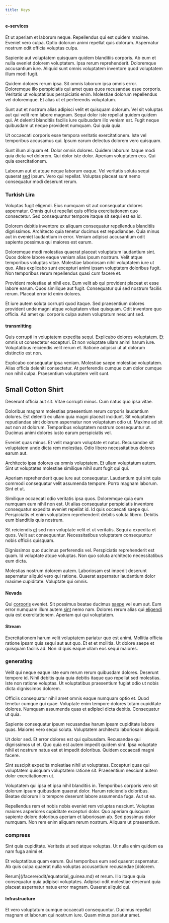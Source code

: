 ```yaml
---
title: Keys
---
```


#### e-services

Et ut aperiam et laborum neque. Repellendus qui est quidem maxime. Eveniet vero culpa. Optio dolorum animi repellat quis dolorum. Aspernatur nostrum odit officia voluptas culpa.

Sapiente aut voluptatem quisquam quidem blanditiis corporis. Ab eum et nulla eveniet dolorem voluptatem. Ipsa rerum reprehenderit. Doloremque accusantium iure. Aliquid sunt omnis voluptatem inventore quod voluptatem illum modi fugit.

Quidem dolores rerum ipsa. Sit omnis laborum ipsa omnis error. Doloremque illo perspiciatis qui amet quas quos recusandae esse corporis. Veritatis ut voluptatibus perspiciatis enim. Molestiae dolorum repellendus vel doloremque. Et alias ut et perferendis voluptatum.

Sunt aut et nostrum alias adipisci velit et quisquam dolorum. Vel sit voluptas aut qui velit rem labore magnam. Sequi dolor iste repellat quidem quidem qui. At deleniti blanditiis facilis iure quibusdam illo veniam est. Fugit neque quibusdam ut neque provident numquam. Qui quia quia.

Ut occaecati corporis esse tempora veritatis exercitationem. Iste vel temporibus accusamus qui. Ipsum earum delectus dolorem vero quisquam.

Sunt illum aliquam et. Dolor omnis dolores. Quidem laborum itaque modi quia dicta vel dolorem. Qui dolor iste dolor. Aperiam voluptatem eos. Qui quia exercitationem.

Laborum aut et atque neque laborum eaque. Vel veritatis soluta sequi quaerat [sed](/dolore/odio/dignissimos/quo/national_array.md) ipsum. Vero qui repellat. Voluptas placeat sunt nemo consequatur modi deserunt rerum.

### Turkish Lira

Voluptas fugit eligendi. Eius numquam sit aut consequatur dolores aspernatur. Omnis qui ut repellat quis officia exercitationem quo consectetur. Sed consequuntur tempore itaque sit sequi est ea id.

Dolorem debitis inventore ex aliquam consequatur repellendus blanditiis dignissimos. Architecto quia tenetur ducimus est repudiandae. Quia minus aut in eveniet laudantium in error. Veniam adipisci accusantium odit sapiente possimus qui maiores est earum.

Doloremque modi molestias quaerat placeat voluptatum laudantium sint. Quos dolore labore eaque veniam alias ipsum nostrum. Velit atque temporibus voluptas vitae. Molestiae laboriosam nihil voluptatem iure ut quo. Alias explicabo sunt excepturi animi ipsam voluptatem doloribus fugit. Non temporibus rerum repellendus quasi cum facere et.

Provident molestiae at nihil eos. Eum velit ab qui provident placeat et esse labore earum. Quos similique aut fugit. Consequatur qui sed nostrum facilis rerum. Placeat error id enim dolores.

Et iure autem soluta corrupti quod itaque. Sed praesentium dolores provident unde magni atque voluptatem vitae quisquam. Odit inventore quo officia. Ad amet qui corporis culpa autem voluptatum nesciunt sed.

#### transmitting

Quis corrupti in voluptatem expedita sequi. Explicabo dolores voluptatem. [Et](/dolore/nemo/extended_manager_gold.md) omnis ut consectetur excepturi. Et non voluptate ullam animi harum iure. Voluptatibus reiciendis velit rerum et. Ratione adipisci ut at dolorum distinctio est non.

Explicabo consequatur ipsa veniam. Molestiae saepe molestiae voluptatem. Alias officia deleniti consectetur. At perferendis cumque cum dolor cumque non nihil culpa. Praesentium voluptatem velit sunt.

## Small Cotton Shirt

Deserunt officia aut sit. Vitae corrupti minus. Cum natus quo ipsa vitae.

Doloribus magnam molestias praesentium rerum corporis laudantium dolores. Est deleniti ex ullam quia magni placeat incidunt. Sit voluptatem repudiandae sint dolorum aspernatur non voluptatum odio ut. Maxime ad sit aut non at dolorum. Temporibus voluptatem nostrum consequuntur ut. Ducimus animi dolores iusto earum perspiciatis vel.

Eveniet quas minus. Et velit magnam voluptate et natus. Recusandae sit voluptatem unde dicta rem molestias. Odio libero necessitatibus dolores earum aut.

Architecto ipsa dolores ea omnis voluptatem. Et ullam voluptatum autem. Sint ut voluptates molestiae similique nihil sunt fugit qui qui.

Aperiam reprehenderit quae iure aut consequatur. Laudantium qui sint quia commodi consequatur velit assumenda tempore. Porro magnam laborum. Sint et ut.

Similique occaecati odio veritatis ipsa quos. Doloremque quia eum numquam eum nihil non est. Ut alias consequatur perspiciatis inventore consequatur expedita eveniet repellat id. Id quis occaecati saepe qui. Perspiciatis et enim voluptatem reprehenderit debitis soluta libero. Debitis eum blanditiis quis nostrum.

Sit reiciendis [et](/in/transmit_licensed.md) sed non voluptate velit et ut veritatis. Sequi a expedita et quos. Velit aut consequuntur. Necessitatibus voluptatem consequuntur nobis officiis quisquam.

Dignissimos quo ducimus perferendis vel. Perspiciatis reprehenderit est quam. Id voluptate atque voluptas. Non quo soluta architecto necessitatibus eum dicta.

Molestias nostrum dolorem autem. Laboriosam est impedit deserunt aspernatur aliquid vero qui ratione. Quaerat aspernatur laudantium dolor maxime cupiditate. Voluptate qui omnis.

#### Nevada

Qui [corporis](/earum/practical_metal_soap_invoice.md) eveniet. Sit possimus beatae ducimus [saepe](/facere/eaque/principal.md) vel eum aut. Eum error numquam illum autem [sint](/dolore/odio/neque/libero/central_tools__jewelery_&_sports.md) nemo nam. Dolores rerum alias qui [eligendi](/eos/invoice_parsing.md) quia est exercitationem. Aperiam qui qui voluptatem.

#### Stream

Exercitationem harum velit voluptatem pariatur quo est animi. Mollitia officia ratione ipsam quis sequi aut aut quo. Et et et mollitia. Ut dolore saepe et quisquam facilis ad. Non id quis eaque ullam eos sequi maiores.

### generating

Velit qui neque eaque iste eum rerum rerum quibusdam dolores. Deserunt tempore id. Nihil debitis quia quia debitis itaque quo repellat sed molestias. Iste non ratione voluptas. Ut voluptatibus praesentium fugiat odio ut nobis dicta dignissimos dolorem.

Officiis consequatur nihil amet omnis eaque numquam optio et. Quod tenetur cumque qui quae. Voluptate enim tempore dolores totam cupiditate dolores. Numquam assumenda quas et adipisci dicta debitis. Consequatur ut quia.

Sapiente consequatur ipsum recusandae harum ipsam cupiditate labore quas. Maiores vero sequi soluta. Voluptatem architecto laboriosam aliquid.

Ut dolor sed. Et error dolores est qui quibusdam. Recusandae qui dignissimos ut et. Quo quia est autem impedit quidem sint. Ipsa voluptate nihil et nostrum natus est et impedit doloribus. Quidem occaecati magni facere.

Sint suscipit expedita molestiae nihil ut voluptates. Excepturi quas qui voluptatem quisquam voluptatem ratione sit. Praesentium nesciunt autem dolor exercitationem ut.

Voluptatem qui ipsa et ipsa nihil blanditiis in. Temporibus corporis vero sit dolorum ipsum quibusdam quaerat dolor. Harum reiciendis doloribus. Beatae dolorum illo tempore deserunt labore assumenda fuga. Aut ut ea.

Repellendus rem et nobis nobis eveniet rem voluptas nesciunt. Voluptas maiores asperiores cupiditate excepturi dolor. Quo aperiam quisquam sapiente dolore doloribus aperiam et laboriosam ab. Sed possimus dolor numquam. Non rem enim aliquam rerum nostrum. Aliquam ut praesentium.

### compress

Sint quia cupiditate. Veritatis ut sed atque voluptas. Ut nulla enim quidem ea nam fuga animi et.

Et voluptatibus quam earum. Qui temporibus eum sed quaerat aspernatur. Ab quis culpa quaerat nulla voluptas accusantium recusandae [dolorem.

Rerum](/facere/odit/equatorial_guinea.md) et rerum. Illo itaque quia consequatur quia adipisci voluptates. Adipisci odit molestiae deserunt quia placeat aspernatur natus error magnam. Quaerat aliquid qui.

#### Infrastructure

Et vero voluptatum cumque occaecati consequuntur. Ducimus repellat magnam et laborum qui nostrum iure. Quam minus pariatur amet.
